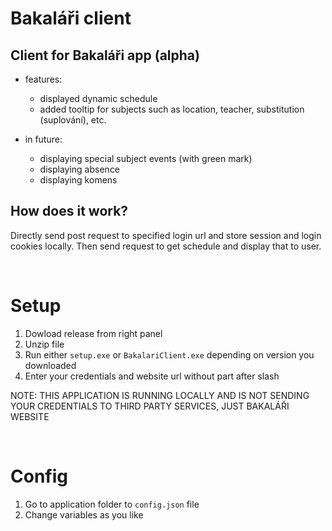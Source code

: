 # Bakaláři client
## Client for Bakaláři app (alpha)
- features:
  - displayed dynamic schedule
  - added tooltip for subjects such as location, teacher, substitution (suplování), etc.
  
- in future:
  - displaying special subject events (with green mark)
  - displaying absence
  - displaying komens


## How does it work?
Directly send post request to specified login url and store session and login cookies locally. Then send request to get schedule and display that to user.

<br>

# Setup
1. Dowload release from right panel
2. Unzip file
3. Run either ```setup.exe``` or ```BakalariClient.exe``` depending on version you downloaded
4. Enter your credentials and website url without part after slash

NOTE: THIS APPLICATION IS RUNNING LOCALLY AND IS NOT SENDING YOUR CREDENTIALS TO THIRD PARTY SERVICES, JUST BAKALÁŘI WEBSITE

<br>

# Config
1. Go to application folder to ```config.json``` file
2. Change variables as you like
